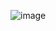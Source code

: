 
![image](https://github.com/lindaperez/elections_analysis/blob/master/Resources/data-3-6-5-readme-displayed.png)
